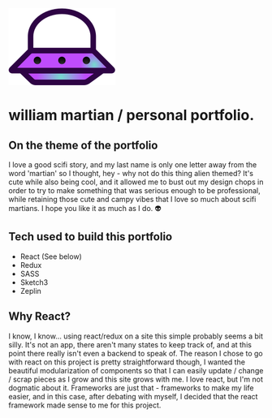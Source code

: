 ![ufo logo](client/public/assets/ufo.svg)

william martian / personal portfolio.
=====================================

On the theme of the portfolio
-------------------------------------

I love a good scifi story, and my last name is only one letter away from the word 'martian' so I thought,
hey - why not do this thing alien themed? It's cute while also being cool, and it allowed me to bust out my
design chops in order to try to make something that was serious enough to be professional, while retaining
those cute and campy vibes that I love so much about scifi martians. I hope you like it as much as I do. 👽

Tech used to build this portfolio
---------------------------------

* React (See below)
* Redux
* SASS
* Sketch3
* Zeplin


Why React?
-----------

I know, I know... using react/redux on a site this simple probably seems a bit silly. It's not an app, there
aren't many states to keep track of, and at this point there really isn't even a backend to speak of. The reason
I chose to go with react on this project is pretty straightforward though, I wanted the beautiful modularization
of components so that I can easily update / change / scrap pieces as I grow and this site grows with me.
I love react, but I'm not dogmatic about it. Frameworks are just that - frameworks to make my life easier,
and in this case, after debating with myself, I decided that the react framework made sense to me for this project.


